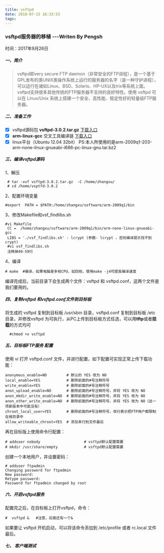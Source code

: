 ```yaml
---
title: vsftpd
date: 2018-07-15 16:33:53
tags:
---
```



### vsftpd服务器的移植    ---Writen By Pengsh
时间：2017年9月26日

##### 一、简介
>vsftpd即very secure FTP daemon（非常安全的FTP进程），是一个基于GPL发布的类UNIX类操作系统上运行的服务器的名字（是一种守护进程），可以运行在诸如Linux、BSD、Solaris、HP-UX以及Irix等系统上面。vsftpd支持很多其他传统的FTP服务器不支持的良好特性。使用 vsftpd 可以在 Linux/Unix 系统上搭建一个安全、高性能、稳定性好的轻量级FTP服务器。

##### 二、准备工作
- [x] vsftpd源码包    **vsftpd-3.0.2.tar.gz**  [下载入口](http://vsftpd.beasts.org/)
- [x]  **arm-linux-gcc** 交叉工具编译链  [下载入口](http://www.veryarm.com/cross-tools) 
- [x] linux平台（Ubuntu 12.04  32bit）
		PS:本人所使用的是arm-2009q1-203-arm-none-linux-gnueabi-i686-pc-linux-gnu.tar.bz2
		
##### 三、编译vsftpd源码

1、解压

	 # tar -xvf vsftpd-3.0.2.tar.gz  -C /home/zhangxu/
	 # cd /home/vsptfd-3.0.2

2、配置环境变量	

	#export  PATH = $PATH:/home/zhangxu/software/arm-2009q1/bin
 
 3、修改Makefile和vsf_findlibs.sh
 
	#vi Makefile
	 CC =  /home/zhangxu/software/arm-2009q1/bin/arm-none-linux-gnueabi-gcc
	 LIBS = './vsf_findlibs.sh' - lcrypt (参数- lcrypt ，否则编译提示找不到crypt)
	 #vi vsf_findlibs.sh
	 注释掉49-59行
4、编译
	
	# make  #编译，如果电脑是多核CPU，如四核，使用make -j4可提高编译速度
	
编译完成后，当前目录下会生成两个文件：vsftpd 和 vsftpd.conf，这两个文件是我们要用的。

##### 四、复制vsftpd 和vsftpd.conf文件到目标板

将生成的 vsftpd 复制到目标板 /usr/sbin 目录，vsftpd.conf 复制到目标板 /etc 目录，并修改vsftpd 为可执行，从PC上传到目标板方式任选，可以用**tftp**或者**挂载**的方式均可
	  
	  #chmod +x vsftpd
	  
##### 五、目标板FTP服务 配置

使用 vi 打开 vsftpd.conf 文件，并进行配置，如下配置可实现正常上传下载功能：

	anonymous_enable=NO         # 默认的 YES 改为 NO
	local_enable=YES            # 删除前面的#号注释符号
	write_enable=YES            # 删除前面的#号注释符号
	anon_upload_enable=NO       # 删除前面的#号注释符号，并将 YES 改为 NO
	anon_mkdir_write_enable=NO  # 删除前面的#号注释符号，并将 YES 改为 NO
	anon_other_write_enable=NO  # 删除前面的#号注释符号，并将 YES 改为 NO（这一项新版本中可能没有） 
	chroot_local_user=YES       # 删除前面的#号注释符号，改行表示把FTP用户都限制在根目录中
	allow_writeable_chroot=YES  # 添加本行到文件最后

再在目标版上使用命令行配置：

	# adduser nobody                    # vsftpd默认配置需要
	# mkdir /usr/share/empty            # vsftpd默认配置需要

创建一个本地用户，并设置密码：

	# adduser ftpadmin
	Changing password for ftpadmin
	New password: 
	Retype password: 
	Password for ftpadmin changed by root
	 

##### 六、开启vsftpd服务

配置完之后，在目标板上打开vsftpd，命令：

	#  vsftpd &   #注意，后面还有一个&
	
如果要让 vsftpd 开机启动，可以将该命令添加到 /etc/profile 或者 rc.local 文件最后。

##### 七、 客户端测试
 